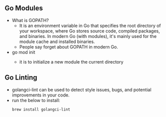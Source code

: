 ## Go Modules
- What is GOPATH?
    - It is an environment variable in Go that specifies the root directory of your workspace, where Go stores source code, compiled packages, and binaries. In modern Go (with modules), it's mainly used for the module cache and installed binaries.
    - People say forget about GOPATH in modern Go.
- go mod init <modulepath>
    - it is to initialize a new module the current directory

## Go Linting
- golangci-lint can be used to detect style issues, bugs, and potential improvements in your code.
- run the below to install:
    ```bash
    brew install golangci-lint
    ```